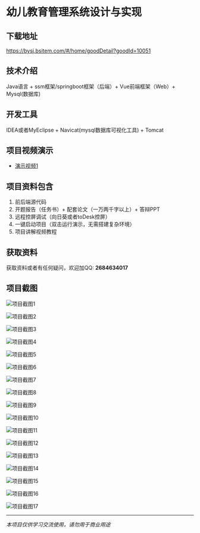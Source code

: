 # 幼儿教育管理系统设计与实现

## 下载地址
https://bysj.bsitem.com/#/home/goodDetail?goodId=10051

## 技术介绍
Java语言 + ssm框架/springboot框架（后端）+ Vue前端框架（Web）+ Mysql(数据库)

## 开发工具
IDEA或者MyEclipse + Navicat(mysql数据库可视化工具) + Tomcat

## 项目视频演示
- [演示视频1](https://graduation-images.oss-cn-beijing.aliyuncs.com/videos/89%E5%A5%97-3-ssm%E5%BD%95%E5%83%8F/10051_%E6%BB%A8%E5%9F%8E%E5%B9%BC%E5%84%BF%E6%95%99%E8%82%B2%E7%AE%A1%E7%90%86%E7%B3%BB%E7%BB%9F%E7%9A%84%E8%AE%BE%E8%AE%A1%E4%B8%8E%E5%AE%9E%E7%8E%B0%E5%BD%95%E5%83%8Fpf.mp4)

## 项目资料包含
1. 前后端源代码
2. 开题报告（任务书）+ 配套论文（一万两千字以上）+ 答辩PPT
3. 远程控屏调试（向日葵或者toDesk控屏）
4. 一键启动项目（双击运行演示，无需搭建复杂环境）
5. 项目讲解视频教程

## 获取资料
获取资料或者有任何疑问，欢迎加QQ: **2684634017**

## 项目截图
![项目截图1](https://graduation-images.oss-cn-beijing.aliyuncs.com/图片/10051/毕设论坛项目主图.jpg)

![项目截图2](https://graduation-images.oss-cn-beijing.aliyuncs.com/图片/10051/1.png)

![项目截图3](https://graduation-images.oss-cn-beijing.aliyuncs.com/图片/10051/2.png)

![项目截图4](https://graduation-images.oss-cn-beijing.aliyuncs.com/图片/10051/3.png)

![项目截图5](https://graduation-images.oss-cn-beijing.aliyuncs.com/图片/10051/4.png)

![项目截图6](https://graduation-images.oss-cn-beijing.aliyuncs.com/图片/10051/5.png)

![项目截图7](https://graduation-images.oss-cn-beijing.aliyuncs.com/图片/10051/6.png)

![项目截图8](https://graduation-images.oss-cn-beijing.aliyuncs.com/图片/10051/7.png)

![项目截图9](https://graduation-images.oss-cn-beijing.aliyuncs.com/图片/10051/8.png)

![项目截图10](https://graduation-images.oss-cn-beijing.aliyuncs.com/图片/10051/9.png)

![项目截图11](https://graduation-images.oss-cn-beijing.aliyuncs.com/图片/10051/10.png)

![项目截图12](https://graduation-images.oss-cn-beijing.aliyuncs.com/图片/10051/11.png)

![项目截图13](https://graduation-images.oss-cn-beijing.aliyuncs.com/图片/10051/12.png)

![项目截图14](https://graduation-images.oss-cn-beijing.aliyuncs.com/图片/10051/13.png)

![项目截图15](https://graduation-images.oss-cn-beijing.aliyuncs.com/图片/10051/14.png)

![项目截图16](https://graduation-images.oss-cn-beijing.aliyuncs.com/图片/10051/15.png)

![项目截图17](https://graduation-images.oss-cn-beijing.aliyuncs.com/图片/10051/16.png)

---
*本项目仅供学习交流使用，请勿用于商业用途*

